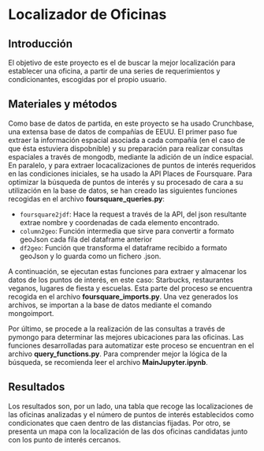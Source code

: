# Localizador de Oficinas
## Introducción
El objetivo de este proyecto es el de buscar la mejor localización para establecer una oficina, a partir de una series de requerimientos y condicionantes, escogidas por el propio usuario. 

## Materiales y métodos
Como base de datos de partida, en este proyecto se ha usado Crunchbase, una extensa base de datos de compañías de EEUU. El primer paso fue extraer la información espacial asociada a cada compañía (en el caso de que ésta estuviera dispobnible) y su preparación para realizar consultas espaciales a través de mongodb, mediante la adición de un índice espacial.
En paralelo, y para extraer locacalizaciones de puntos de interés requeridos en las condiciones iniciales, se ha usado la API Places de Foursquare. Para optimizar la búsqueda de puntos de interés y su procesado de cara a su utilización en la base de datos, se han creado las siguientes funciones recogidas en el archivo **foursquare_queries.py**:
- `foursquare2jdf`: Hace la request a través de la API, del json resultante extrae nombre y coordenadas de cada elemento encontrado.
- `column2geo`: Función intermedia que sirve para convertir a formato geoJson cada fila del dataframe anterior
- `df2geo`: Función que transforma el dataframe recibido a formato geoJson y lo guarda como un fichero .json.

A continuación, se ejecutan estas funciones para extraer y almacenar los datos de los puntos de interés, en este caso: Starbucks, restaurantes veganos, lugares de fiesta y escuelas. Esta parte del proceso se encuentra recogida en el archivo **foursquare_imports.py**. Una vez generados los archivos, se importan a la base de datos mediante el comando mongoimport.

Por último, se procede a la realización de las consultas a través de pymongo para determinar las mejores ubicaciones para las oficinas. Las funciones desarrolladas para automatizar este proceso se encuentran en el archivo **query_functions.py**. Para comprender mejor la lógica de la búsqueda, se recomienda leer el archivo **MainJupyter.ipynb**.

## Resultados
Los resultados son, por un lado, una tabla que recoge las localizaciones de las oficinas analizadas y el número de puntos de interés establecidos como condicionates que caen dentro de las distancias fijadas. Por otro, se presenta un mapa con la localización de las dos oficinas candidatas junto con los punto de interés cercanos.

